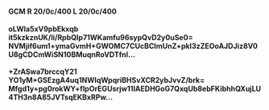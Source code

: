 #### GCM R 20/0c/400 L 20/0c/400
**oLWla5xV9pbEkxqb**<br/>**it5kzkznUK/li/RpbQIp71WKamfu96sypQvD2y0uSe0=**<br/>**NVMjif6um1+ymaGvmH+GWOMC7CUcBClmUnZ+pkl3zZEOoAJDJiz8V0U8gCDCmWiSN10BMuqnRoVDTfnl...**<br/><br/>
**+ZrASwa7brccqY21**<br/>**YO1yM+GSEzgA4uq1NWIqWpqriBHSvXCR2ybJvvZ/brk=**<br/>**Mfgd1y+pg0rokWY+fIpOrEGUsrjw11IAEDHGoG7QxqUb8ebFKibhhQXujLU4TH3n8A85JVTsqEKBxRPw...**